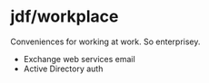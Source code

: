 # jdf/workplace

Conveniences for working at work. So enterprisey.

- Exchange web services email
- Active Directory auth